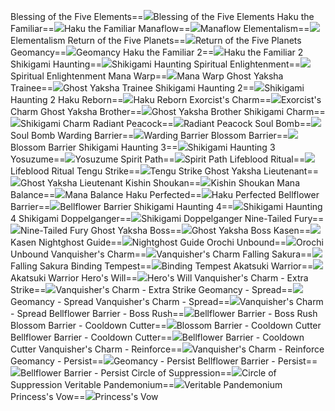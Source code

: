 Blessing of the Five Elements==<img src="upload/mxd/Kanna/Skill Blessing of the Five Elements.png"/>Blessing of the Five Elements
Haku the Familiar==<img src="upload/mxd/Kanna/Skill Haku the Familiar.png"/>Haku the Familiar
Manaflow==<img src="upload/mxd/Kanna/Skill Manaflow.png"/>Manaflow
Elementalism==<img src="upload/mxd/Kanna/Skill Elementalism.png"/>Elementalism
Return of the Five Planets==<img src="upload/mxd/Kanna/Skill Return of the Five Planets (Kanna).png"/>Return of the Five Planets
Geomancy==<img src="upload/mxd/Kanna/Skill Geomancy.png"/>Geomancy
Haku the Familiar 2==<img src="upload/mxd/Kanna/Skill Haku the Familiar 2.png"/>Haku the Familiar 2
Shikigami Haunting==<img src="upload/mxd/Kanna/Skill Shikigami Haunting.png"/>Shikigami Haunting
Spiritual Enlightenment==<img src="upload/mxd/Kanna/Skill Spiritual Enlightenment.png"/>Spiritual Enlightenment
Mana Warp==<img src="upload/mxd/Kanna/Skill Mana Warp.png"/>Mana Warp
Ghost Yaksha Trainee==<img src="upload/mxd/Kanna/Skill Ghost Yaksha Trainee.png"/>Ghost Yaksha Trainee
Shikigami Haunting 2==<img src="upload/mxd/Kanna/Skill Shikigami Haunting 2.png"/>Shikigami Haunting 2
Haku Reborn==<img src="upload/mxd/Kanna/Skill Haku Reborn.png"/>Haku Reborn
Exorcist's Charm==<img src="upload/mxd/Kanna/Skill Exorcist's Charm.png"/>Exorcist's Charm
Ghost Yaksha Brother==<img src="upload/mxd/Kanna/Skill Ghost Yaksha Brother.png"/>Ghost Yaksha Brother
Shikigami Charm==<img src="upload/mxd/Kanna/Skill Shikigami Charm.png"/>Shikigami Charm
Radiant Peacock==<img src="upload/mxd/Kanna/Skill Radiant Peacock.png"/>Radiant Peacock
Soul Bomb==<img src="upload/mxd/Kanna/Skill Soul Bomb.png"/>Soul Bomb
Warding Barrier==<img src="upload/mxd/Kanna/Skill Warding Barrier.png"/>Warding Barrier
Blossom Barrier==<img src="upload/mxd/Kanna/Skill Blossom Barrier.png"/>Blossom Barrier
Shikigami Haunting 3==<img src="upload/mxd/Kanna/Skill Shikigami Haunting 3.png"/>Shikigami Haunting 3
Yosuzume==<img src="upload/mxd/Kanna/Skill Yosuzume.png"/>Yosuzume
Spirit Path==<img src="upload/mxd/Kanna/Skill Spirit Path.png"/>Spirit Path
Lifeblood Ritual==<img src="upload/mxd/Kanna/Skill Lifeblood Ritual.png"/>Lifeblood Ritual
Tengu Strike==<img src="upload/mxd/Kanna/Skill Tengu Strike.png"/>Tengu Strike
Ghost Yaksha Lieutenant==<img src="upload/mxd/Kanna/Skill Ghost Yaksha Lieutenant.png"/>Ghost Yaksha Lieutenant
Kishin Shoukan==<img src="upload/mxd/Kanna/Skill Kishin Shoukan.png"/>Kishin Shoukan
Mana Balance==<img src="upload/mxd/Kanna/Skill Mana Balance.png"/>Mana Balance
Haku Perfected==<img src="upload/mxd/Kanna/Skill Haku Perfected.png"/>Haku Perfected
Bellflower Barrier==<img src="upload/mxd/Kanna/Skill Bellflower Barrier.png"/>Bellflower Barrier
Shikigami Haunting 4==<img src="upload/mxd/Kanna/Skill Shikigami Haunting 4.png"/>Shikigami Haunting 4
Shikigami Doppelganger==<img src="upload/mxd/Kanna/Skill Shikigami Doppelganger.png"/>Shikigami Doppelganger
Nine\-Tailed Fury==<img src="upload/mxd/Kanna/Skill Nine-Tailed Fury.png"/>Nine-Tailed Fury
Ghost Yaksha Boss==<img src="upload/mxd/Kanna/Skill Ghost Yaksha Boss.png"/>Ghost Yaksha Boss
Kasen==<img src="upload/mxd/Kanna/Skill Kasen.png"/>Kasen
Nightghost Guide==<img src="upload/mxd/Kanna/Skill Nightghost Guide.png"/>Nightghost Guide
Orochi Unbound==<img src="upload/mxd/Kanna/Skill Orochi Unbound.png"/>Orochi Unbound
Vanquisher's Charm==<img src="upload/mxd/Kanna/Skill Vanquisher's Charm.png"/>Vanquisher's Charm
Falling Sakura==<img src="upload/mxd/Kanna/Skill Falling Sakura.png"/>Falling Sakura
Binding Tempest==<img src="upload/mxd/Kanna/Skill Binding Tempest.png"/>Binding Tempest
Akatsuki Warrior==<img src="upload/mxd/Kanna/Skill Akatsuki Warrior.png"/>Akatsuki Warrior
Hero's Will==<img src="upload/mxd/Kanna/Skill Hero's Will (Sengoku).png"/>Hero's Will
Vanquisher's Charm \- Extra Strike==<img src="upload/mxd/Kanna/Skill Vanquisher's Charm - Extra Strike.png"/>Vanquisher's Charm - Extra Strike
Geomancy \- Spread==<img src="upload/mxd/Kanna/Skill Geomancy - Spread.png"/>Geomancy - Spread
Vanquisher's Charm \- Spread==<img src="upload/mxd/Kanna/Skill Vanquisher's Charm - Spread.png"/>Vanquisher's Charm - Spread
Bellflower Barrier \- Boss Rush==<img src="upload/mxd/Kanna/Skill Bellflower Barrier - Boss Rush.png"/>Bellflower Barrier - Boss Rush
Blossom Barrier \- Cooldown Cutter==<img src="upload/mxd/Kanna/Skill Blossom Barrier - Cooldown Cutter.png"/>Blossom Barrier - Cooldown Cutter
Bellflower Barrier \- Cooldown Cutter==<img src="upload/mxd/Kanna/Skill Bellflower Barrier - Cooldown Cutter.png"/>Bellflower Barrier - Cooldown Cutter
Vanquisher's Charm \- Reinforce==<img src="upload/mxd/Kanna/Skill Vanquisher's Charm - Reinforce.png"/>Vanquisher's Charm - Reinforce
Geomancy \- Persist==<img src="upload/mxd/Kanna/Skill Geomancy - Persist.png"/>Geomancy - Persist
Bellflower Barrier \- Persist==<img src="upload/mxd/Kanna/Skill Bellflower Barrier - Persist.png"/>Bellflower Barrier - Persist
Circle of Suppression==<img src="upload/mxd/Kanna/Skill Circle of Suppression.png"/>Circle of Suppression
Veritable Pandemonium==<img src="upload/mxd/Kanna/Skill Veritable Pandemonium.png"/>Veritable Pandemonium
Princess's Vow==<img src="upload/mxd/Kanna/Skill Princess's Vow.png"/>Princess's Vow
